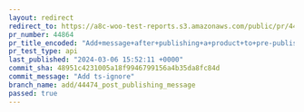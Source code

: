 ```yaml
---
layout: redirect
redirect_to: https://a8c-woo-test-reports.s3.amazonaws.com/public/pr/44864/api/index.html
pr_number: 44864
pr_title_encoded: "Add+message+after+publishing+a+product+to+pre-publish+panel"
pr_test_type: api
last_published: "2024-03-06 15:52:11 +0000"
commit_sha: 48951c4231005a18f9946799156a4b35da8fc84d
commit_message: "Add ts-ignore"
branch_name: add/44474_post_publishing_message
passed: true
---
```

